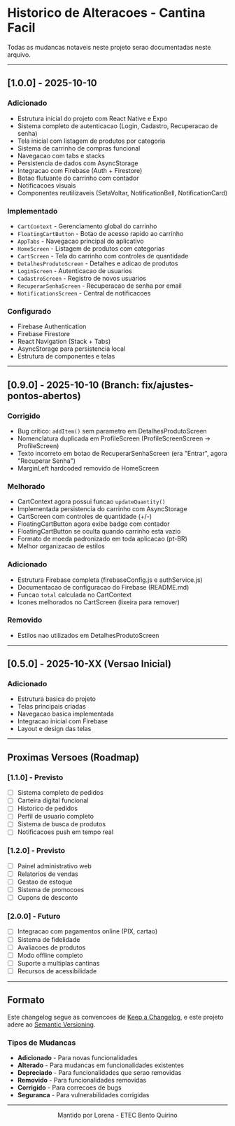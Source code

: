 # Historico de Alteracoes - Cantina Facil

Todas as mudancas notaveis neste projeto serao documentadas neste arquivo.

---

## [1.0.0] - 2025-10-10

### Adicionado
- Estrutura inicial do projeto com React Native e Expo
- Sistema completo de autenticacao (Login, Cadastro, Recuperacao de senha)
- Tela inicial com listagem de produtos por categoria
- Sistema de carrinho de compras funcional
- Navegacao com tabs e stacks
- Persistencia de dados com AsyncStorage
- Integracao com Firebase (Auth + Firestore)
- Botao flutuante do carrinho com contador
- Notificacoes visuais
- Componentes reutilizaveis (SetaVoltar, NotificationBell, NotificationCard)

### Implementado
- `CartContext` - Gerenciamento global do carrinho
- `FloatingCartButton` - Botao de acesso rapido ao carrinho
- `AppTabs` - Navegacao principal do aplicativo
- `HomeScreen` - Listagem de produtos com categorias
- `CartScreen` - Tela do carrinho com controles de quantidade
- `DetalhesProdutoScreen` - Detalhes e adicao de produtos
- `LoginScreen` - Autenticacao de usuarios
- `CadastroScreen` - Registro de novos usuarios
- `RecuperarSenhaScreen` - Recuperacao de senha por email
- `NotificationsScreen` - Central de notificacoes

### Configurado
- Firebase Authentication
- Firebase Firestore
- React Navigation (Stack + Tabs)
- AsyncStorage para persistencia local
- Estrutura de componentes e telas

---

## [0.9.0] - 2025-10-10 (Branch: fix/ajustes-pontos-abertos)

### Corrigido
- Bug critico: `addItem()` sem parametro em DetalhesProdutoScreen
- Nomenclatura duplicada em ProfileScreen (ProfileScreenScreen → ProfileScreen)
- Texto incorreto em botao de RecuperarSenhaScreen (era "Entrar", agora "Recuperar Senha")
- MarginLeft hardcoded removido de HomeScreen

### Melhorado
- CartContext agora possui funcao `updateQuantity()`
- Implementada persistencia do carrinho com AsyncStorage
- CartScreen com controles de quantidade (+/-)
- FloatingCartButton agora exibe badge com contador
- FloatingCartButton se oculta quando carrinho esta vazio
- Formato de moeda padronizado em toda aplicacao (pt-BR)
- Melhor organizacao de estilos

### Adicionado
- Estrutura Firebase completa (firebaseConfig.js e authService.js)
- Documentacao de configuracao do Firebase (README.md)
- Funcao `total` calculada no CartContext
- Icones melhorados no CartScreen (lixeira para remover)

### Removido
- Estilos nao utilizados em DetalhesProdutoScreen

---

## [0.5.0] - 2025-10-XX (Versao Inicial)

### Adicionado
- Estrutura basica do projeto
- Telas principais criadas
- Navegacao basica implementada
- Integracao inicial com Firebase
- Layout e design das telas

---

## Proximas Versoes (Roadmap)

### [1.1.0] - Previsto
- [ ] Sistema completo de pedidos
- [ ] Carteira digital funcional
- [ ] Historico de pedidos
- [ ] Perfil de usuario completo
- [ ] Sistema de busca de produtos
- [ ] Notificacoes push em tempo real

### [1.2.0] - Previsto
- [ ] Painel administrativo web
- [ ] Relatorios de vendas
- [ ] Gestao de estoque
- [ ] Sistema de promocoes
- [ ] Cupons de desconto

### [2.0.0] - Futuro
- [ ] Integracao com pagamentos online (PIX, cartao)
- [ ] Sistema de fidelidade
- [ ] Avaliacoes de produtos
- [ ] Modo offline completo
- [ ] Suporte a multiplas cantinas
- [ ] Recursos de acessibilidade

---

## Formato

Este changelog segue as convencoes de [Keep a Changelog](https://keepachangelog.com/pt-BR/1.0.0/),
e este projeto adere ao [Semantic Versioning](https://semver.org/lang/pt-BR/).

### Tipos de Mudancas
- **Adicionado** - Para novas funcionalidades
- **Alterado** - Para mudancas em funcionalidades existentes
- **Depreciado** - Para funcionalidades que serao removidas
- **Removido** - Para funcionalidades removidas
- **Corrigido** - Para correcoes de bugs
- **Seguranca** - Para vulnerabilidades corrigidas

---

<div align="center">
  <p>Mantido por Lorena - ETEC Bento Quirino</p>
</div>

